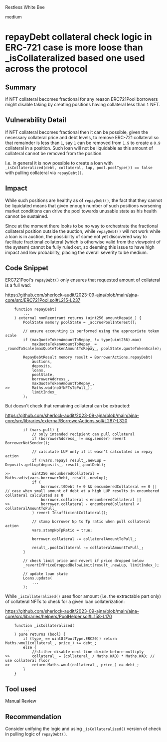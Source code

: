 Restless White Bee

medium

# repayDebt collateral check logic in ERC-721 case is more loose than _isCollateralized based one used across the protocol
## Summary

If NFT collateral becomes fractional for any reason ERC721Pool borrowers might disable taking by creating positions having collateral less than `1` NFT.

## Vulnerability Detail

If NFT collateral becomes fractional then it can be possible, given the necessary collateral price and debt levels, to remove ERC-721 collateral so that remainder is less than `1`, say `1` can be removed from `1.9` to create a `0.9` collateral in a position. Such loan will not be liquidable as this amount of collateral cannot be removed from the position.

I.e. in general it is now possible to create a loan with `_isCollateralized(debt, collateral, lup, pool.poolType()) == false` with pulling collateral via `repayDebt()`.

## Impact

While such positions are healthy as of `repayDebt()`, the fact that they cannot be liquidated means that given enough number of such positions worsening market conditions can drive the pool towards unusable state as his health cannot be sustained.

Since at the moment there looks to be no way to orchestrate the fractional collateral position outside the auction, while `repayDebt()` will not work while a loan is in auction, the possibility of some not yet discovered way to facilitate fractional collateral (which is otherwise valid from the viewpoint of the system) cannot be fully ruled out, so deeming this issue to have high impact and low probability, placing the overall severity to be medium.

## Code Snippet

ERC721Pool's `repayDebt()` only ensures that requested amount of collateral is a full wad:

https://github.com/sherlock-audit/2023-09-ajna/blob/main/ajna-core/src/ERC721Pool.sol#L215-L237

```solidity
    function repayDebt(
        ...
    ) external nonReentrant returns (uint256 amountRepaid_) {
        PoolState memory poolState = _accruePoolInterest();

        // ensure accounting is performed using the appropriate token scale
        if (maxQuoteTokenAmountToRepay_ != type(uint256).max)
            maxQuoteTokenAmountToRepay_ = _roundToScale(maxQuoteTokenAmountToRepay_, poolState.quoteTokenScale);

        RepayDebtResult memory result = BorrowerActions.repayDebt(
            auctions,
            deposits,
            loans,
            poolState,
            borrowerAddress_,
            maxQuoteTokenAmountToRepay_,
>>          Maths.wad(noOfNFTsToPull_),
            limitIndex_
        );
```

But doesn't check that remaining collateral can be extracted:

https://github.com/sherlock-audit/2023-09-ajna/blob/main/ajna-core/src/libraries/external/BorrowerActions.sol#L287-L320

```solidity
        if (vars.pull) {
            // only intended recipient can pull collateral
            if (borrowerAddress_ != msg.sender) revert BorrowerNotSender();

            // calculate LUP only if it wasn't calculated in repay action
            if (!vars.repay) result_.newLup = Deposits.getLup(deposits_, result_.poolDebt);

>>          uint256 encumberedCollateral = Maths.wdiv(vars.borrowerDebt, result_.newLup);
            if (
                borrower.t0Debt != 0 && encumberedCollateral == 0 || // case when small amount of debt at a high LUP results in encumbered collateral calculated as 0
                borrower.collateral < encumberedCollateral ||
>>              borrower.collateral - encumberedCollateral < collateralAmountToPull_
            ) revert InsufficientCollateral();

            // stamp borrower Np to Tp ratio when pull collateral action
            vars.stampNpTpRatio = true;

            borrower.collateral -= collateralAmountToPull_;

            result_.poolCollateral -= collateralAmountToPull_;
        }

        // check limit price and revert if price dropped below
        _revertIfPriceDroppedBelowLimit(result_.newLup, limitIndex_);

        // update loan state
        Loans.update(
            ...
        );
```

While `_isCollateralized()` uses floor amount (i.e. the extractable part only) of collateral NFTs to check for a given loan collaterization:

https://github.com/sherlock-audit/2023-09-ajna/blob/main/ajna-core/src/libraries/helpers/PoolHelper.sol#L158-L170

```solidity
    function _isCollateralized(
        ...
    ) pure returns (bool) {
        if (type_ == uint8(PoolType.ERC20)) return Maths.wmul(collateral_, price_) >= debt_;
        else {
            //slither-disable-next-line divide-before-multiply
>>          collateral_ = (collateral_ / Maths.WAD) * Maths.WAD; // use collateral floor
>>          return Maths.wmul(collateral_, price_) >= debt_;
        }
    }
```

## Tool used

Manual Review

## Recommendation

Consider unifying the logic and using `_isCollateralized()` version of check in pulling logic of `repayDebt()`.